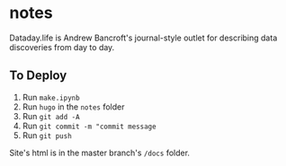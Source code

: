 # notes
Dataday.life is Andrew Bancroft's journal-style outlet for describing data discoveries from day to day.

## To Deploy

1. Run `make.ipynb`
2. Run `hugo` in the `notes` folder
3. Run `git add -A`
4. Run `git commit -m "commit message`
5. Run `git push`

Site's html is in the master branch's `/docs` folder.
